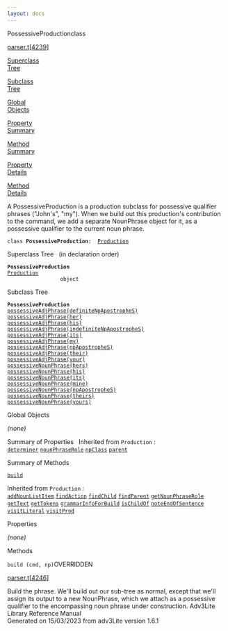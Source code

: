 ```yaml
---
layout: docs
---
```

<span class="title">PossessiveProduction</span><span class="type">class</span>

[parser.t](../file/parser.t.html)\[[4239](../source/parser.t.html#4239)\]

[Superclass  
Tree](#_SuperClassTree_)

[Subclass  
Tree](#_SubClassTree_)

[Global  
Objects](#_ObjectSummary_)

[Property  
Summary](#_PropSummary_)

[Method  
Summary](#_MethodSummary_)

[Property  
Details](#_Properties_)

[Method  
Details](#_Methods_)



A PossessiveProduction is a production subclass for possessive qualifier
phrases ("John's", "my"). When we build out this production's
contribution to the command, we add a separate NounPhrase object for it,
as a possessive qualifier to the current noun phrase.

`class `**`PossessiveProduction`**` :   `[`Production`](../object/Production.html)



<span id="_SuperClassTree_"></span>



<span class="hdln">Superclass Tree</span>   (in declaration order)



**`PossessiveProduction`**  
[`Production`](../object/Production.html)  
`                 object`  
<span id="_SubClassTree_"></span>



<span class="hdln">Subclass Tree</span>  



**`PossessiveProduction`**  
[`possessiveAdjPhrase(definiteNpApostropheS)`](../object/possessiveAdjPhrase(definiteNpApostropheS).html)  
[`possessiveAdjPhrase(her)`](../object/possessiveAdjPhrase(her).html)  
[`possessiveAdjPhrase(his)`](../object/possessiveAdjPhrase(his).html)  
[`possessiveAdjPhrase(indefiniteNpApostropheS)`](../object/possessiveAdjPhrase(indefiniteNpApostropheS).html)  
[`possessiveAdjPhrase(its)`](../object/possessiveAdjPhrase(its).html)  
[`possessiveAdjPhrase(my)`](../object/possessiveAdjPhrase(my).html)  
[`possessiveAdjPhrase(npApostropheS)`](../object/possessiveAdjPhrase(npApostropheS).html)  
[`possessiveAdjPhrase(their)`](../object/possessiveAdjPhrase(their).html)  
[`possessiveAdjPhrase(your)`](../object/possessiveAdjPhrase(your).html)  
[`possessiveNounPhrase(hers)`](../object/possessiveNounPhrase(hers).html)  
[`possessiveNounPhrase(his)`](../object/possessiveNounPhrase(his).html)  
[`possessiveNounPhrase(its)`](../object/possessiveNounPhrase(its).html)  
[`possessiveNounPhrase(mine)`](../object/possessiveNounPhrase(mine).html)  
[`possessiveNounPhrase(npApostropheS)`](../object/possessiveNounPhrase(npApostropheS).html)  
[`possessiveNounPhrase(theirs)`](../object/possessiveNounPhrase(theirs).html)  
[`possessiveNounPhrase(yours)`](../object/possessiveNounPhrase(yours).html)  
<span id="_ObjectSummary_"></span>



<span class="hdln">Global Objects</span>  



*(none)* <span id="_PropSummary_"></span>



<span class="hdln">Summary of Properties</span>  
Inherited from `Production` :  
[`determiner`](../object/Production.html#determiner) [`nounPhraseRole`](../object/Production.html#nounPhraseRole) [`npClass`](../object/Production.html#npClass) [`parent`](../object/Production.html#parent)

<span id="_MethodSummary_"></span>



<span class="hdln">Summary of Methods</span>  



[`build`](#build)

Inherited from `Production` :  
[`addNounListItem`](../object/Production.html#addNounListItem) [`findAction`](../object/Production.html#findAction) [`findChild`](../object/Production.html#findChild) [`findParent`](../object/Production.html#findParent) [`getNounPhraseRole`](../object/Production.html#getNounPhraseRole) [`getText`](../object/Production.html#getText) [`getTokens`](../object/Production.html#getTokens) [`grammarInfoForBuild`](../object/Production.html#grammarInfoForBuild) [`isChildOf`](../object/Production.html#isChildOf) [`noteEndOfSentence`](../object/Production.html#noteEndOfSentence) [`visitLiteral`](../object/Production.html#visitLiteral) [`visitProd`](../object/Production.html#visitProd)

<span id="_Properties_"></span>



<span class="hdln">Properties</span>  



*(none)* <span id="_Methods_"></span>



<span class="hdln">Methods</span>  



<span id="build"></span>

`build (cmd, np)`<span class="rem">OVERRIDDEN</span>

[parser.t](../file/parser.t.html)\[[4246](../source/parser.t.html#4246)\]



Build the phrase. We'll build out our sub-tree as normal, except that
we'll assign its output to a new NounPhrase, which we attach as a
possessive qualifier to the encompassing noun phrase under construction.
Adv3Lite Library Reference Manual  
Generated on 15/03/2023 from adv3Lite version 1.6.1


